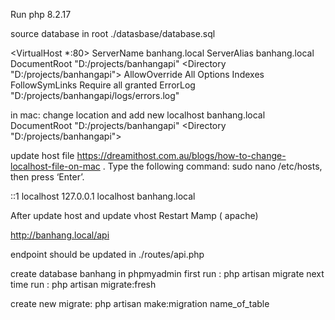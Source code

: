 Run php 8.2.17

<!-- database banhang -->

source database in root
./datasbase/database.sql

<!-- Vhost -->

<VirtualHost \*:80>
ServerName banhang.local
ServerAlias banhang.local
DocumentRoot "D:/projects/banhangapi"
<Directory "D:/projects/banhangapi">
AllowOverride All
Options Indexes FollowSymLinks
Require all granted
</Directory>
ErrorLog "D:/projects/banhangapi/logs/errors.log"
</VirtualHost>

in mac: change location
and add new localhost banhang.local
DocumentRoot "D:/projects/banhangapi"
<Directory "D:/projects/banhangapi">

update host file
https://dreamithost.com.au/blogs/how-to-change-localhost-file-on-mac
. Type the following command: sudo nano /etc/hosts, then press ‘Enter’.

::1 localhost
127.0.0.1 localhost banhang.local

After update host and update vhost
Restart Mamp ( apache)

http://banhang.local/api

endpoint should be updated in ./routes/api.php



<!-- migration -->
create database banhang in phpmyadmin
first run : php artisan migrate
next time run : php artisan migrate:fresh

create new migrate:  php artisan make:migration name_of_table
